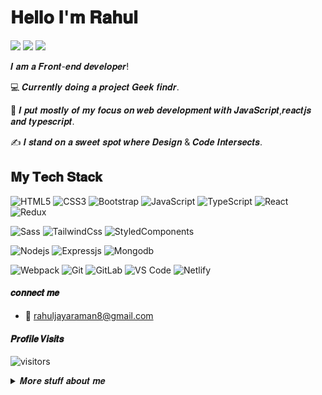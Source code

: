 # 𝐇𝐞𝐥𝐥𝐨 𝐈'𝐦 𝐑𝐚𝐡𝐮𝐥

[![](https://img.shields.io/badge/-Rahul_N_Jayaraman-%23000000?style=flat-square&logo=linkedin)](https://www.linkedin.com/in/rahul-n-jayaraman-642029212/)
[![](https://img.shields.io/badge/-@__rah.ul__-%23000000?style=flat-square&logo=instagram)](https://www.instagram.com/__rah.ul__/)
[![](https://img.shields.io/badge/-@rahul_jayaraman-%23000000?style=flat-square&logo=twitter&logoColor=ffffff)](https://twitter.com/rahul_jayaraman)
<!-- [![](https://img.shields.io/badge/-@xiaoluoboding-%23181717?style=flat-square&logo=github)](https://github.com/xiaoluoboding) -->
<!-- [![](https://img.shields.io/website?color=0ab9e6&style=flat-square&up_message=xlbd.me&url=https%3A%2F%2Fxlbd.me)](https://xlbd.me) -->

𝑰 𝒂𝒎 𝒂 𝑭𝒓𝒐𝒏𝒕-𝒆𝒏𝒅 𝒅𝒆𝒗𝒆𝒍𝒐𝒑𝒆𝒓!

:computer: 𝑪𝒖𝒓𝒓𝒆𝒏𝒕𝒍𝒚 𝒅𝒐𝒊𝒏𝒈 𝒂 𝒑𝒓𝒐𝒋𝒆𝒄𝒕 𝑮𝒆𝒆𝒌 𝒇𝒊𝒏𝒅𝒓.

:vulcan_salute: 𝑰 𝒑𝒖𝒕 𝒎𝒐𝒔𝒕𝒍𝒚 𝒐𝒇 𝒎𝒚 𝒇𝒐𝒄𝒖𝒔 𝒐𝒏 𝒘𝒆𝒃 𝒅𝒆𝒗𝒆𝒍𝒐𝒑𝒎𝒆𝒏𝒕 𝒘𝒊𝒕𝒉 𝑱𝒂𝒗𝒂𝑺𝒄𝒓𝒊𝒑𝒕,𝒓𝒆𝒂𝒄𝒕𝒋𝒔 𝒂𝒏𝒅 𝒕𝒚𝒑𝒆𝒔𝒄𝒓𝒊𝒑𝒕.

:writing_hand: 𝑰 𝒔𝒕𝒂𝒏𝒅 𝒐𝒏 𝒂 𝒔𝒘𝒆𝒆𝒕 𝒔𝒑𝒐𝒕 𝒘𝒉𝒆𝒓𝒆 𝑫𝒆𝒔𝒊𝒈𝒏 & 𝑪𝒐𝒅𝒆 𝑰𝒏𝒕𝒆𝒓𝒔𝒆𝒄𝒕𝒔.

## 𝐌𝐲 𝐓𝐞𝐜𝐡 𝐒𝐭𝐚𝐜𝐤

![HTML5](https://img.shields.io/badge/HTML5-E34F26?style=for-the-badge&logo=html5&logoColor=white)
![CSS3](https://img.shields.io/badge/CSS3-1572B6?style=for-the-badge&logo=css3&logoColor=white)
![Bootstrap](https://img.shields.io/badge/Bootstrap-563D7C?style=for-the-badge&logo=bootstrap&logoColor=white)
![JavaScript](https://img.shields.io/badge/JavaScript-F7DF1E?style=for-the-badge&logo=javascript&logoColor=black)
![TypeScript](https://img.shields.io/badge/TypeScript-007ACC?style=for-the-badge&logo=typescript&logoColor=white)
![React](https://img.shields.io/badge/React-20232A?style=for-the-badge&logo=react&logoColor=61DAFB)
![Redux](https://img.shields.io/badge/Redux-593D88?style=for-the-badge&logo=redux&logoColor=white)

![Sass](https://img.shields.io/badge/Sass-CC6699?style=for-the-badge&logo=sass&logoColor=white)
![TailwindCss](https://img.shields.io/badge/Tailwind_CSS-38B2AC?style=for-the-badge&logo=tailwind-css&logoColor=white)
![StyledComponents](https://img.shields.io/badge/styled--components-DB7093?style=for-the-badge&logo=styled-components&logoColor=white)

![Nodejs](https://img.shields.io/badge/Node.js-43853D?style=for-the-badge&logo=node.js&logoColor=white)
![Expressjs](https://img.shields.io/badge/Express.js-404D59?style=for-the-badge) 
![Mongodb](https://img.shields.io/badge/MongoDB-4EA94B?style=for-the-badge&logo=mongodb&logoColor=white)



![Webpack](https://img.shields.io/badge/-Webpack-%232C3A42?style=flat-square&logo=webpack)
![Git](https://img.shields.io/badge/-Git-%23F05032?style=flat-square&logo=git&logoColor=%23ffffff)
![GitLab](https://img.shields.io/badge/-GitLab-FCA121?style=flat-square&logo=gitlab)
![VS Code](https://img.shields.io/badge/-VSCode-%23007ACC?style=flat-square&logo=visual-studio-code)
![Netlify](https://img.shields.io/badge/-Netlify-%2300C7B7?style=flat-square&logo=netlify&logoColor=ffffff)

#### 𝒄𝒐𝒏𝒏𝒆𝒄𝒕 𝒎𝒆
- :email: rahuljayaraman8@gmail.com


#### 𝑷𝒓𝒐𝒇𝒊𝒍𝒆 𝑽𝒊𝒔𝒊𝒕𝒔 

![visitors](https://visitor-badge.glitch.me/badge?page_id=ipenywis.ipenywis)

<details>
<summary>
  𝑴𝒐𝒓𝒆 𝒔𝒕𝒖𝒇𝒇 𝒂𝒃𝒐𝒖𝒕 𝒎𝒆
</summary>

<br >

<!-- I love sharing knowledge and putting tutorials, courses and posts together for helping other developers, and tjat's why CoderOne Youtube Channel exists! -->

## 📊 𝑴𝒚 𝑮𝒊𝒕𝒉𝒖𝒃 𝑺𝒕𝒂𝒕𝒔
<p align="center">
    <a href="https://github.com/rahulnj/github-readme-streak-stats">
        <img title="🔥 Get streak stats for your profile at git.io/streak-stats" alt="Rahul Jayaraman's streak" src="https://github-readme-streak-stats.herokuapp.com/?user=rahulnj&theme=black-ice&hide_border=true&stroke=0000&background=060A0CD0"/>
    </a>
</p>



  <br/>
    <a href="https://github.com/rahulnj/github-readme-stats"><img alt="Rahul Jayaraman's Github Stats" src="https://github-readme-stats.vercel.app/api?username=rahulnj&show_icons=true&count_private=true&theme=react&hide_border=true&bg_color=0D1117" /></a>
  <a href="https://github.com/rahulnj/github-readme-stats"><img alt="Rahul Jayaraman's Top Languages" src="https://github-readme-stats.vercel.app/api/top-langs/?username=rahulnj&langs_count=8&count_private=true&layout=compact&theme=react&hide_border=true&bg_color=0D1117" /></a>
  <br/>

</details>


